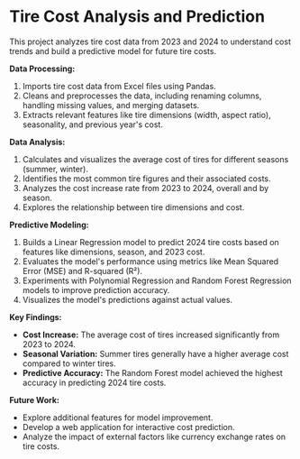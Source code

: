 # Tire Cost Analysis and Prediction

This project analyzes tire cost data from 2023 and 2024 to understand cost trends and build a predictive model for future tire costs.

**Data Processing:**

1. Imports tire cost data from Excel files using Pandas.
2. Cleans and preprocesses the data, including renaming columns, handling missing values, and merging datasets.
3. Extracts relevant features like tire dimensions (width, aspect ratio), seasonality, and previous year's cost.

**Data Analysis:**

1. Calculates and visualizes the average cost of tires for different seasons (summer, winter).
2. Identifies the most common tire figures and their associated costs.
3. Analyzes the cost increase rate from 2023 to 2024, overall and by season.
4. Explores the relationship between tire dimensions and cost.

**Predictive Modeling:**

1. Builds a Linear Regression model to predict 2024 tire costs based on features like dimensions, season, and 2023 cost.
2. Evaluates the model's performance using metrics like Mean Squared Error (MSE) and R-squared (R²).
3. Experiments with Polynomial Regression and Random Forest Regression models to improve prediction accuracy.
4. Visualizes the model's predictions against actual values.

**Key Findings:**

* **Cost Increase:** The average cost of tires increased significantly from 2023 to 2024.
* **Seasonal Variation:** Summer tires generally have a higher average cost compared to winter tires.
* **Predictive Accuracy:** The Random Forest model achieved the highest accuracy in predicting 2024 tire costs.

**Future Work:**

* Explore additional features for model improvement.
* Develop a web application for interactive cost prediction.
* Analyze the impact of external factors like currency exchange rates on tire costs.
